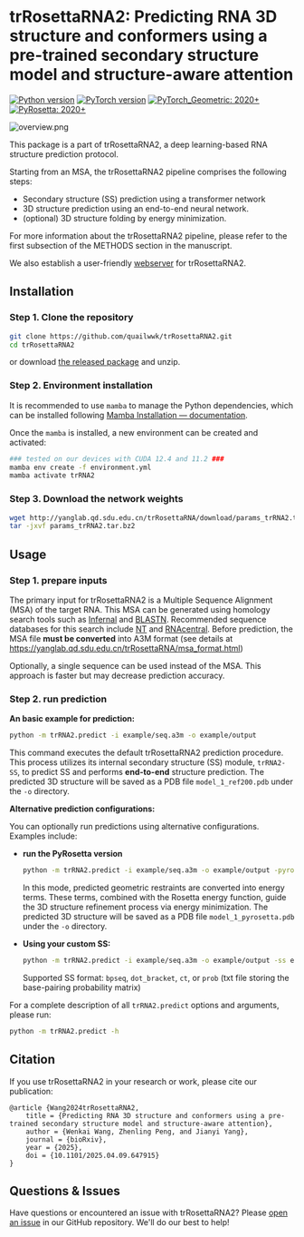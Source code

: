 # trRosettaRNA2: Predicting RNA 3D structure and conformers using a pre-trained secondary structure model and structure-aware attention

[![Python version](https://img.shields.io/badge/python-3.10%2B-blue?style=flat-square)](https://www.python.org/downloads/)  [![PyTorch version](https://img.shields.io/badge/PyTorch-2.0%2B-red?style=flat-square)](https://pytorch.org/) [![PyTorch_Geometric: 2020+](https://img.shields.io/badge/PyTorch_Geometric-2.0%2B-yellow?style=flat-square)](https://pytorch-geometric.readthedocs.io/en/latest/install/installation.html) [![PyRosetta: 2020+](https://img.shields.io/badge/PyRosetta-2020%2B-green?style=flat-square) ](https://www.pyrosetta.org/downloads)

![overview.png](https://github.com/quailwwk/trRosettaRNA2/blob/main/example/figures/overview.png?raw=true)

This package is a part of trRosettaRNA2, a deep learning-based RNA structure prediction protocol. 

Starting from an MSA, the trRosettaRNA2 pipeline comprises the following steps: 

 - Secondary structure (SS) prediction using a transformer network
 - 3D structure prediction using an end-to-end neural network.
 - (optional) 3D structure folding by energy minimization.

For more information about the trRosettaRNA2 pipeline, please refer to the first subsection of the METHODS section in the manuscript.

We also establish a user-friendly [webserver](http://yanglab.qd.sdu.edu.cn/trRosettaRNA/) for trRosettaRNA2.



Installation
----
### Step 1. Clone the repository

```bash
git clone https://github.com/quailwwk/trRosettaRNA2.git
cd trRosettaRNA2
```
or download [the released package](https://github.com/quailwwk/trRosettaRNA2/releases/tag/v2.0) and unzip.

### Step 2. Environment installation

It is recommended to use `mamba` to manage the Python dependencies, which can be installed following [Mamba Installation — documentation](https://mamba.readthedocs.io/en/latest/installation/mamba-installation.html). 

Once the `mamba` is installed, a new environment can be created and activated: 

```bash
### tested on our devices with CUDA 12.4 and 11.2 ###
mamba env create -f environment.yml
mamba activate trRNA2
```

### Step 3. Download the network weights

```bash
wget http://yanglab.qd.sdu.edu.cn/trRosettaRNA/download/params_trRNA2.tar.bz2
tar -jxvf params_trRNA2.tar.bz2
```



Usage
----

### Step 1. prepare inputs

The primary input for trRosettaRNA2 is a Multiple Sequence Alignment (MSA) of the target RNA. This MSA can be generated using homology search tools such as [Infernal](http://eddylab.org/infernal/) and [BLASTN](https://blast.ncbi.nlm.nih.gov/). Recommended sequence databases for this search include [NT](https://ftp.ncbi.nlm.nih.gov/blast/db/FASTA/) and [RNAcentral](https://rnacentral.org/). Before prediction, the MSA file **must be converted** into A3M format (see details at https://yanglab.qd.sdu.edu.cn/trRosettaRNA/msa_format.html) 

Optionally, a single sequence can be used instead of the MSA. This approach is faster but may decrease prediction accuracy.

### Step 2. run prediction

**An basic example for prediction:**

```bash
python -m trRNA2.predict -i example/seq.a3m -o example/output
```

This command executes the default trRosettaRNA2 prediction procedure. This process utilizes its internal secondary structure (SS) module, `trRNA2-SS`, to predict SS and performs **end-to-end** structure prediction. The predicted 3D structure will be saved as a PDB file `model_1_ref200.pdb` under the `-o` directory.

**Alternative prediction configurations:**

You can optionally run predictions using alternative configurations. Examples include:

- **run the PyRosetta version**

  ```bash
  python -m trRNA2.predict -i example/seq.a3m -o example/output -pyrosetta -fas example/seq.fasta
  ```

  In this mode, predicted geometric restraints are converted into energy terms. These terms, combined with the Rosetta energy function, guide the 3D structure refinement process via energy minimization. The predicted 3D structure will be saved as a PDB file `model_1_pyrosetta.pdb` under the `-o` directory.

- **Using your custom SS:**

  ```bash
  python -m trRNA2.predict -i example/seq.a3m -o example/output -ss example/seq.dbn -ss_fmt dot_bracket 
  ```

  Supported SS format:  `bpseq`, `dot_bracket`, `ct`, or `prob` (txt file storing the base-pairing probability matrix)

For a complete description of all `trRNA2.predict` options and arguments, please run:

```bash
python -m trRNA2.predict -h
```



## Citation 

If you use trRosettaRNA2 in your research or work, please cite our publication: 

```
@article {Wang2024trRosettaRNA2,
	title = {Predicting RNA 3D structure and conformers using a pre-trained secondary structure model and structure-aware attention},
	author = {Wenkai Wang, Zhenling Peng, and Jianyi Yang},
	journal = {bioRxiv},
	year = {2025},
	doi = {10.1101/2025.04.09.647915}
}
```



## Questions & Issues

Have questions or encountered an issue with trRosettaRNA2? Please [open an issue](https://github.com/quailwwk/trRosettaRNA2/issues/new) in our GitHub repository. We'll do our best to help!

